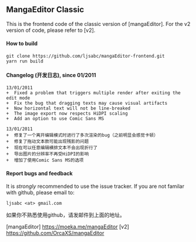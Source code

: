 MangaEditor Classic
----

This is the frontend code of the classic version of [mangaEditor]. For the v2 version of code, please refer to [v2].

#### How to build

    git clone https://github.com/ljsabc/mangaEditor-frontend.git
    yarn run build

#### Changelog (开发日志), since 01/2011

    13/01/2011
    +  Fixed a problem that triggers multiple render after exiting the edit mode
    +  Fix the bug that dragging texts may cause visual artifacts
    +  Now horizontal text will not be line-breaked
    +  The image export now respects HiDPI scaling
    +  Add an option to use Comic Sans MS

    13/01/2011
    +  修复了一个离开编辑模式时进行了多次渲染的bug（之前明显会感觉卡顿）
    +  修复了拖动文本款可能出现残影的问题
    +  现在可以任意编辑横排文本不会出现折行了
    +  导出图片的分辨率不再受HiDPI的影响
    +  增加了使用Comic Sans MS的选项


#### Report bugs and feedback

It is _strongly_ recommended to use the issue tracker. 
If you are not familar with github, please email to:

    ljsabc <at> gmail.com

如果你不熟悉使用github，请发邮件到上面的地址。

[mangaEditor] https://moeka.me/mangaEditor
[v2] https://github.com/OrcaXS/mangaEditor